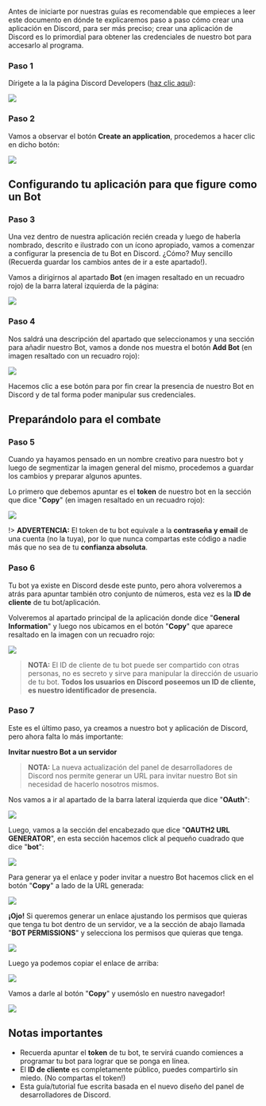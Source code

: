 
Antes de iniciarte por nuestras guías es recomendable que empieces a leer este documento en dónde te explicaremos paso a paso cómo crear una aplicación en Discord, para ser más preciso; crear una aplicación de Discord es lo primordial para obtener las credenciales de nuestro bot para accesarlo al programa.

### Paso 1

Dírigete a la la página Discord Developers ([haz clic aquí](https://discordapp.com/developers/applications/)):

![](https://i.imgur.com/MBuJdaV.png)

### Paso 2

Vamos a observar el botón **Create an application**, procedemos a hacer clic en dicho botón:

![](https://i.imgur.com/56O5c2M.png)

## Configurando tu aplicación para que figure como un Bot

### Paso 3

Una vez dentro de nuestra aplicación recién creada y luego de haberla nombrado, descrito e ilustrado con un ícono apropiado, vamos a comenzar a configurar la presencia de tu Bot en Discord. ¿Cómo? Muy sencillo (Recuerda guardar los cambios antes de ir a este apartado!).

Vamos a dirigirnos al apartado **Bot** (en imagen resaltado en un recuadro rojo) de la barra lateral izquierda de la página:

![](https://i.imgur.com/TxYXfh8.png)


### Paso 4

Nos saldrá una descripción del apartado que seleccionamos y una sección para añadir nuestro Bot, vamos a donde nos muestra el botón **Add Bot** (en imagen resaltado con un recuadro rojo):

![](https://i.imgur.com/hDgacFl.png)

Hacemos clic a ese botón para por fin crear la presencia de nuestro Bot en Discord y de tal forma poder manipular sus credenciales.

## Preparándolo para el combate

### Paso 5

Cuando ya hayamos pensado en un nombre creativo para nuestro bot y luego de segmentizar la imagen general del mismo, procedemos a guardar los cambios y preparar algunos apuntes.

Lo primero que debemos apuntar es el **token** de nuestro bot en la sección que dice "**Copy**" (en imagen resaltado en un recuadro rojo):

![](https://i.imgur.com/wt8e3Pi.png)

!> **ADVERTENCIA:** El token de tu bot equivale a la **contraseña y email** de una cuenta (no la tuya), por lo que nunca compartas este código a nadie más que no sea de tu **confianza absoluta**.

### Paso 6

Tu bot ya existe en Discord desde este punto, pero ahora volveremos a atrás para apuntar también otro conjunto de números, esta vez es la **ID de cliente** de tu bot/aplicación.

Volveremos al apartado principal de la aplicación donde dice "**General Information**" y luego nos ubicamos en el botón "**Copy**" que aparece resaltado en la imagen con un recuadro rojo:

![](https://i.imgur.com/lFMauSN.png) 

> **NOTA:** El ID de cliente de tu bot puede ser compartido con otras personas, no es secreto y sirve para manipular la dirección de usuario de tu bot. **Todos los usuarios en Discord poseemos un ID de cliente, es nuestro identificador de presencia.**

### Paso 7

Este es el último paso, ya creamos a nuestro bot y aplicación de Discord, pero ahora falta lo más importante:

**Invitar nuestro Bot a un servidor**

> **NOTA:** La nueva actualización del panel de desarrolladores de Discord nos permite generar un URL para invitar nuestro Bot sin necesidad de hacerlo nosotros mismos.

Nos vamos a ir al apartado de la barra lateral izquierda que dice "**OAuth**":

![](https://i.imgur.com/dj8sLrW.png)

Luego, vamos a la sección del encabezado que dice "**OAUTH2 URL GENERATOR**", en esta sección hacemos click al pequeño cuadrado que dice "**bot**":

![](https://i.imgur.com/QvaT0Ts.png)

Para generar ya el enlace y poder invitar a nuestro Bot hacemos click en el botón "**Copy**" a lado de la URL generada:

![](https://i.imgur.com/31XUyXz.png)

**¡Ojo!** Si queremos generar un enlace ajustando los permisos que quieras que tenga tu bot dentro de un servidor, ve a la sección de abajo llamada "**BOT PERMISSIONS**" y selecciona los permisos que quieras que tenga.

![](https://i.imgur.com/4iQDa6M.png)

Luego ya podemos copiar el enlace de arriba:

![](https://i.imgur.com/Ts9eCqp.png)

Vamos a darle al botón "**Copy**" y usemóslo en nuestro navegador!

![](https://i.imgur.com/tyAw5kW.png)

## Notas importantes

* Recuerda apuntar el **token** de tu bot, te servirá cuando comiences a programar tu bot para lograr que se ponga en línea.
* El **ID de cliente** es completamente público, puedes compartirlo sin miedo. (No compartas el token!)
* Esta guía/tutorial fue escrita basada en el nuevo diseño del panel de desarrolladores de Discord.




